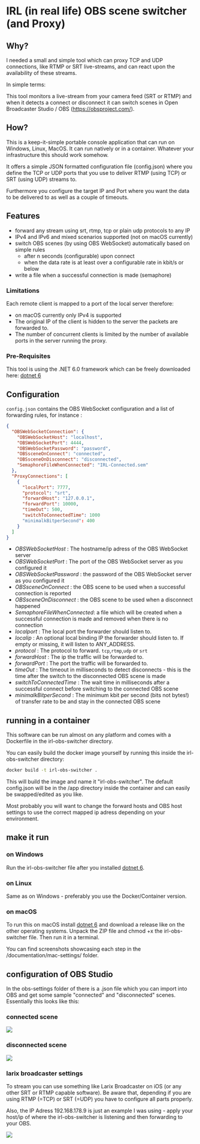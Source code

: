 # IRL (in real life) OBS scene switcher (and Proxy)

## Why? 
I needed a small and simple tool which can proxy TCP and UDP connections, like RTMP or SRT live-streams, and can react upon the availability of these streams.

In simple terms:

This tool monitors a live-stream from your camera feed (SRT or RTMP) and when it detects a connect or disconnect it can switch scenes in Open Broadcaster Studio / OBS (https://obsproject.com/).

## How?
This is a keep-it-simple portable console application that can run on Windows, Linux, MacOS. It can run natively or in a container. Whatever your infrastructure this should work somehow.

It offers a simple JSON formatted configuration file (config.json) where you define the TCP or UDP ports that you use to deliver RTMP (using TCP) or SRT (using UDP) streams to. 

Furthermore you configure the target IP and Port where you want the data to be delivered to as well as a couple of timeouts.

## Features
- forward any stream using srt, rtmp, tcp or plain udp protocols to any IP
- IPv4 and IPv6 and mixed scenarios supported (not on macOS currently)
- switch OBS scenes (by using OBS WebSocket) automatically based on simple rules
	- after n seconds (configurable) upon connect
	- when the data rate is at least over a configurable rate in kbit/s or below
- write a file when a successful connection is made (semaphore)

### Limitations
Each remote client is mapped to a port of the local server therefore:
- on macOS currently only IPv4 is supported
- The original IP of the client is hidden to the server the packets are forwarded to.
- The number of concurrent clients is limited by the number of available ports in the server running the proxy.

### Pre-Requisites
This tool is using the .NET 6.0 framework which can be freely downloaded here: [dotnet 6](https://dotnet.microsoft.com/en-us/download/dotnet/6.0)

## Configuration
`config.json` contains the OBS WebSocket configuration and a list of forwarding rules, for instance :

``` json
{
  "OBSWebSocketConnection": {
    "OBSWebSocketHost": "localhost",
    "OBSWebSocketPort": 4444,
    "OBSWebSocketPassword": "password",
    "OBSsceneOnConnect": "connected",
    "OBSsceneOnDisconnect": "disconnected",
    "SemaphoreFileWhenConnected": "IRL-Connected.sem"    
  },
  "ProxyConnections": [
    {
      "localPort": 7777,
      "protocol": "srt",
      "forwardHost": "127.0.0.1",
      "forwardPort": 10000,
      "timeOut": 500,
      "switchToConnectedTime": 1000
	  "minimalkBitperSecond": 400
    }  
  ]
}
```

- *OBSWebSocketHost* : The hostname/ip adress of the OBS WebSocket server
- *OBSWebSocketPort* : The port of the OBS WebSocket server as you configured it
- *OBSWebSocketPassword* : the password of the OBS WebSocket server as you configured it
- *OBSsceneOnConnect* : the OBS scene to be used when a successful connection is reported
- *OBSsceneOnDisconnect* : the OBS scene to be used when a disconnect happened
- *SemaphoreFileWhenConnected*: a file which will be created when a successful connection is made and removed when there is no connection
- *localport* : The local port the forwarder should listen to.
- *localip* : An optional local binding IP the forwarder should listen to. If empty or missing, it will listen to ANY_ADDRESS.
- *protocol* : The protocol to forward. `tcp`,`rtmp`,`udp` or `srt`
- *forwardHost* : The ip the traffic will be forwarded to.
- *forwardPort* : The port the traffic will be forwarded to.
- *timeOut* : The timeout in milliseconds to detect disconnects - this is the time after the switch to the disconnected OBS scene is made
- *switchToConnectedTime* : The wait time in milliseconds after a successful connect before switching to the connected OBS scene
- *minimalkBitperSecond* : The minimum kbit per second (bits not bytes!) of transfer rate to be and stay in the connected OBS scene

## running in a container
This software can be run almost on any platform and comes with a Dockerfile in the irl-obs-switcher directory.

You can easily build the docker image yourself by running this inside the irl-obs-switcher directory:

```bash
docker build -t irl-obs-switcher .
```

This will build the image and name it "irl-obs-switcher". The default config.json will be in the /app directory inside the container and can easily be swapped/edited as you like.

Most probably you will want to change the forward hosts and OBS host settings to use the correct mapped ip adress depending on your environment.

## make it run

### on Windows
Run the irl-obs-switcher file after you installed [dotnet 6](https://dotnet.microsoft.com/en-us/download/dotnet/6.0).

### on Linux
Same as on Windows - preferably you use the Docker/Container version.

### on macOS
To run this on macOS install [dotnet 6](https://dotnet.microsoft.com/en-us/download/dotnet/6.0) and download a release like on the other operating systems. Unpack the ZIP file and chmod +x the irl-obs-switcher file. Then run it in a terminal.

You can find screenshots showcasing each step in the /documentation/mac-settings/ folder.


## configuration of OBS Studio
In the obs-settings folder of there is a .json file which you can import into OBS and get some sample "connected" and "disconnected" scenes. Essentially this looks like this:

### connected scene
![](documentation/obs-settings/connected-scene%20srt%20settings.png|400)

### disconnected scene
![](documentation/obs-settings/disconnected%20scene.png|400)

### larix broadcaster settings

To stream you can use something like Larix Broadcaster on iOS (or any other SRT or RTMP capable software). Be aware that, depending if you are using RTMP (=TCP) or SRT (=UDP) you have to configure all parts properly.

Also, the IP Adress 192.168.178.9 is just an example I was using - apply your host/ip of where the irl-obs-switcher is listening and then forwarding to your OBS.

![](documentation/obs-settings/larix-broadcaster-settings.png|400)

